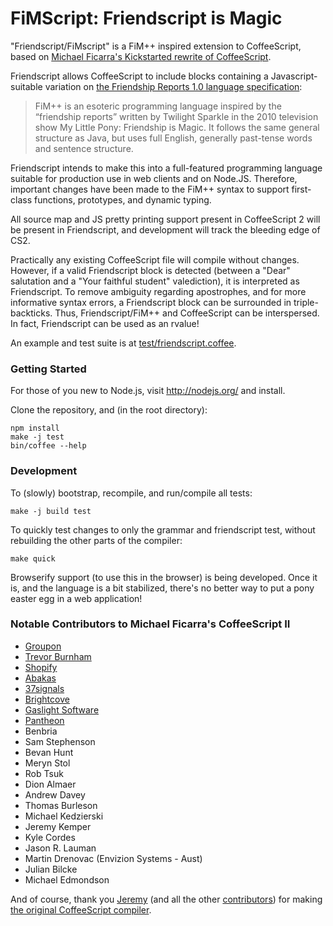 FiMScript: Friendscript is Magic
================================

"Friendscript/FiMscript" is a FiM++ inspired extension to CoffeeScript, based on
[Michael Ficarra's Kickstarted rewrite of CoffeeScript](https://github.com/michaelficarra/CoffeeScriptRedux).

Friendscript allows CoffeeScript to include
blocks containing a Javascript-suitable variation on
[the Friendship Reports 1.0 language specification](https://docs.google.com/document/d/1gU-ZROmZu0Xitw_pfC1ktCDvJH5rM85TxxQf5pg_xmg/edit#):

> FiM++ is an esoteric programming language inspired by the “friendship
> reports” written by Twilight Sparkle in the 2010 television show My
> Little Pony: Friendship is Magic. It follows the same general
> structure as Java, but uses full English, generally past-tense words
> and sentence structure.

Friendscript intends to make this into a full-featured programming language
suitable for production use in web clients and on Node.JS.
Therefore, important changes have been made to the FiM++ syntax to support
first-class functions, prototypes, and dynamic typing.

All source map and JS pretty printing support 
present in CoffeeScript 2 will be present in Friendscript,
and development will track the bleeding edge of CS2.

Practically any existing CoffeeScript file will compile without changes.
However, if a valid Friendscript block is detected
(between a "Dear" salutation and a "Your faithful student" valediction),
it is interpreted as Friendscript.
To remove ambiguity regarding apostrophes, and for more informative syntax errors,
a Friendscript block can be surrounded in triple-backticks.
Thus, Friendscript/FiM++ and CoffeeScript can be interspersed.
In fact, Friendscript can be used as an rvalue!

An example and test suite is at [test/friendscript.coffee](friendscript/blob/master/test/friendscript.coffee).

### Getting Started

For those of you new to Node.js, visit http://nodejs.org/ and install.

Clone the repository, and (in the root directory):

    npm install
    make -j test
    bin/coffee --help

### Development

To (slowly) bootstrap, recompile, and run/compile all tests:

    make -j build test

To quickly test changes to only the grammar and friendscript test, without rebuilding the other parts of the compiler:

    make quick

Browserify support (to use this in the browser) is being developed.
Once it is, and the language is a bit stabilized, there's no better way
to put a pony easter egg in a web application!

### Notable Contributors to Michael Ficarra's CoffeeScript II

* [Groupon](http://groupon.com/)
* [Trevor Burnham](http://trevorburnham.com)
* [Shopify](http://www.shopify.com)
* [Abakas](http://abakas.com)
* [37signals](http://37signals.com)
* [Brightcove](http://www.brightcove.com)
* [Gaslight Software](http://gaslightsoftware.com)
* [Pantheon](https://www.getpantheon.com)
* Benbria
* Sam Stephenson
* Bevan Hunt
* Meryn Stol
* Rob Tsuk
* Dion Almaer
* Andrew Davey
* Thomas Burleson
* Michael Kedzierski
* Jeremy Kemper
* Kyle Cordes
* Jason R. Lauman
* Martin Drenovac (Envizion Systems - Aust)
* Julian Bilcke
* Michael Edmondson

And of course, thank you [Jeremy](https://github.com/jashkenas) (and all the other
[contributors](https://github.com/jashkenas/coffee-script/graphs/contributors))
for making [the original CoffeeScript compiler](https://github.com/jashkenas/coffee-script).
